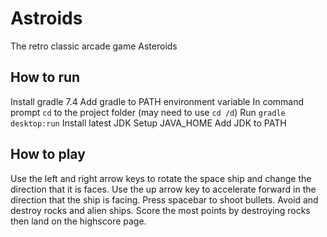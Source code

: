 # Astroids
The retro classic arcade game Asteroids

## How to run
Install gradle 7.4
Add gradle to PATH environment variable
In command prompt `cd` to the project folder (may need to use `cd /d`)
Run `gradle desktop:run`
Install latest JDK
Setup JAVA_HOME
Add JDK to PATH
   
## How to play
Use the left and right arrow keys to rotate the space ship and change the direction that it is faces.
Use the up arrow key to accelerate forward in the direction that the ship is facing.
Press spacebar to shoot bullets.
Avoid and destroy rocks and alien ships. Score the most points by destroying rocks then land on the highscore page.
